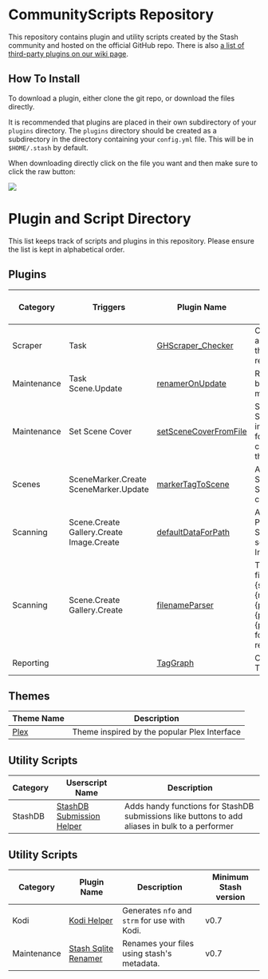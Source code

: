 # CommunityScripts Repository

This repository contains plugin and utility scripts created by the Stash community and hosted on the official GitHub repo.  There is also [a list of third-party plugins on our wiki page](https://github.com/stashapp/stash/wiki/Plugins-&--Scripts).

## How To Install
To download a plugin, either clone the git repo, or download the files directly.

It is recommended that plugins are placed in their own subdirectory of your `plugins` directory. The `plugins` directory should be created as a subdirectory in the directory containing your `config.yml` file. This will be in `$HOME/.stash` by default.

When downloading directly click on the file you want and then make sure to click the raw button:

![](https://user-images.githubusercontent.com/1358708/82524777-cd4cfe80-9afd-11ea-808d-5ea7bf26704f.jpg)

# Plugin and Script Directory
This list keeps track of scripts and plugins in this repository. Please ensure the list is kept in alphabetical order.

## Plugins

Category|Triggers|Plugin Name|Description|Minimum Stash version
--------|-----------|-----------|-----------|---------------------
Scraper|Task|[GHScraper_Checker](plugins/GHScraper_Checker)|Compare local file against github file from the community scraper repo.|v0.8
Maintenance|Task<br />Scene.Update|[renamerOnUpdate](plugins/renamerOnUpdate)|Rename/Move your file based on Stash metadata.|v0.7
Maintenance|Set Scene Cover|[setSceneCoverFromFile](plugins/setSceneCoverFromFile)|Searchs Stash for Scenes with a cover image in the same folder and sets the cover image in stash to that image|v0.7
Scenes|SceneMarker.Create<br />SceneMarker.Update|[markerTagToScene](plugins/markerTagToScene)|Adds primary tag of Scene Marker to the Scene on marker create/update.|v0.8 ([46bbede](https://github.com/stashapp/stash/commit/46bbede9a07144797d6f26cf414205b390ca88f9))
Scanning|Scene.Create<br />Gallery.Create<br />Image.Create|[defaultDataForPath](plugins/defaultDataForPath)|Adds configured Tags, Performers and/or Studio to all newly scanned Scenes, Images and Galleries..|v0.8
Scanning|Scene.Create<br />Gallery.Create|[filenameParser](plugins/filenameParser)|Tries to parse filenames, primarily in {studio}.{year}.{month}.{day}.{performer1firstname}.{performer1lastname}.{performer2}.{title} format, into the respective fields|v0.10
Reporting||[TagGraph](plugins/taggrap)|Creates a visual of the Tag relations.|v0.7

## Themes

Theme Name|Description                                 |
----------|--------------------------------------------|
[Plex](themes/plex)      |Theme inspired by the popular Plex Interface|

## Utility Scripts

|Category|Userscript Name|Description|
---------|---------------|-----------|
StashDB  |[StashDB Submission Helper](/userscripts/StashDB_Submission_Helper)|Adds handy functions for StashDB submissions like buttons to add aliases in bulk to a performer|

## Utility Scripts

Category|Plugin Name|Description|Minimum Stash version
--------|-----------|-----------|---------------------
Kodi|[Kodi Helper](scripts/kodi-helper)|Generates `nfo` and `strm` for use with Kodi.|v0.7
Maintenance|[Stash Sqlite Renamer](scripts/Sqlite_Renamer)|Renames your files using stash's metadata.|v0.7
